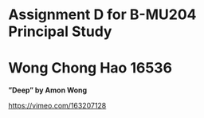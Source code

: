 # Assignment D for B-MU204 Principal Study
# Wong Chong Hao 16536

  <b>”Deep” by Amon Wong</b>

https://vimeo.com/163207128
